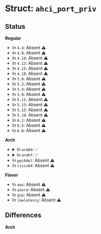# Struct: <code>ahci_port_priv</code>

## Status
<b>Regular</b>
<ul>
<li>
In <code>4.4</code>: Absent ⚠️
</li>
<li>
In <code>4.8</code>: Absent ⚠️
</li>
<li>
In <code>4.10</code>: Absent ⚠️
</li>
<li>
In <code>4.13</code>: Absent ⚠️
</li>
<li>
In <code>4.15</code>: Absent ⚠️
</li>
<li>
In <code>4.18</code>: Absent ⚠️
</li>
<li>
In <code>5.0</code>: Absent ⚠️
</li>
<li>
In <code>5.3</code>: Absent ⚠️
</li>
<li>
In <code>5.4</code>: Absent ⚠️
</li>
<li>
In <code>5.8</code>: Absent ⚠️
</li>
<li>
In <code>5.11</code>: Absent ⚠️
</li>
<li>
In <code>5.13</code>: Absent ⚠️
</li>
<li>
In <code>5.15</code>: Absent ⚠️
</li>
<li>
In <code>5.19</code>: Absent ⚠️
</li>
<li>
In <code>6.2</code>: Absent ⚠️
</li>
<li>
In <code>6.5</code>: Absent ⚠️
</li>
<li>
In <code>6.8</code>: Absent ⚠️
</li>
</ul>
<b>Arch</b>
<ul>
<li>
<details>
<summary>In <code>arm64</code>: ✅</summary>

```c
struct ahci_port_priv {
    struct ata_link *active_link;
    struct ahci_cmd_hdr *cmd_slot;
    dma_addr_t cmd_slot_dma;
    void *cmd_tbl;
    dma_addr_t cmd_tbl_dma;
    void *rx_fis;
    dma_addr_t rx_fis_dma;
    unsigned int ncq_saw_d2h;
    unsigned int ncq_saw_dmas;
    unsigned int ncq_saw_sdb;
    spinlock_t lock;
    u32 intr_mask;
    bool fbs_supported;
    bool fbs_enabled;
    int fbs_last_dev;
    struct ahci_em_priv em_priv[8];
    char *irq_desc;
};
```
</details>
</li>
<li>
<details>
<summary>In <code>armhf</code>: ✅</summary>

```c
struct ahci_port_priv {
    struct ata_link *active_link;
    struct ahci_cmd_hdr *cmd_slot;
    dma_addr_t cmd_slot_dma;
    void *cmd_tbl;
    dma_addr_t cmd_tbl_dma;
    void *rx_fis;
    dma_addr_t rx_fis_dma;
    unsigned int ncq_saw_d2h;
    unsigned int ncq_saw_dmas;
    unsigned int ncq_saw_sdb;
    spinlock_t lock;
    u32 intr_mask;
    bool fbs_supported;
    bool fbs_enabled;
    int fbs_last_dev;
    struct ahci_em_priv em_priv[8];
    char *irq_desc;
};
```
</details>
</li>
<li>
In <code>ppc64el</code>: Absent ⚠️
</li>
<li>
In <code>riscv64</code>: Absent ⚠️
</li>
</ul>
<b>Flavor</b>
<ul>
<li>
In <code>aws</code>: Absent ⚠️
</li>
<li>
In <code>azure</code>: Absent ⚠️
</li>
<li>
In <code>gcp</code>: Absent ⚠️
</li>
<li>
In <code>lowlatency</code>: Absent ⚠️
</li>
</ul>

## Differences
<b>Arch</b>
<ul>
</ul>

